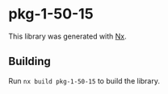 # pkg-1-50-15

This library was generated with [Nx](https://nx.dev).

## Building

Run `nx build pkg-1-50-15` to build the library.
